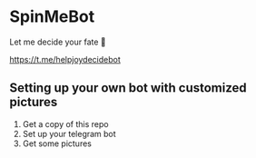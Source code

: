 # SpinMeBot

Let me decide your fate 💫

https://t.me/helpjoydecidebot

## Setting up your own bot with customized pictures

1. Get a copy of this repo
2. Set up your telegram bot
3. Get some pictures